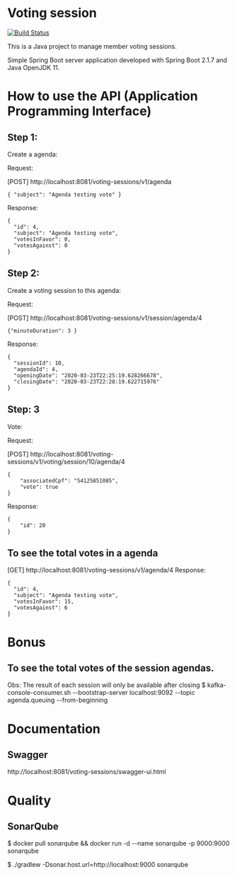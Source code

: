 # Voting session
[![Build Status](https://travis-ci.org/alexdefreitas99/voting-sessions.svg?branch=master)](https://travis-ci.org/alexdefreitas99/voting-sessions)

This is a Java project to manage member voting sessions.

Simple Spring Boot server application developed with Spring Boot 2.1.7 and Java OpenJDK 11.

# How to use the API (Application Programming Interface)
## Step 1: 
Create a agenda: 

Request:

[POST] http://localhost:8081/voting-sessions/v1/agenda
```
{ "subject": "Agenda testing vote" }
```
Response: 
```
{
  "id": 4,
  "subject": "Agenda testing vote",
  "votesInFavor": 0,
  "votesAgainst": 0
}
```

## Step 2:
Create a voting session to this agenda:

Request:

[POST] http://localhost:8081/voting-sessions/v1/session/agenda/4
```
{"minuteDuration": 3 }
```
Response: 
```
{
  "sessionId": 10,
  "agendaId": 4,
  "openingDate": "2020-03-23T22:25:19.628266678",
  "closingDate": "2020-03-23T22:28:19.622715976"
}
```

## Step: 3
Vote:

Request:

[POST] http://localhost:8081/voting-sessions/v1/voting/session/10/agenda/4
```
{
	"associatedCpf": "54125851085",
	"vote": true
}
```
Response:
```
{
	"id": 20
}
```

## To see the total votes in a agenda 
[GET] http://localhost:8081/voting-sessions/v1/agenda/4
Response: 
```
{
  "id": 4,
  "subject": "Agenda testing vote",
  "votesInFavor": 15,
  "votesAgainst": 6
}
```

# Bonus

## To see the total votes of the session agendas.
Obs: The result of each session will only be available after closing
$ kafka-console-consumer.sh --bootstrap-server localhost:9092 --topic agenda.queuing --from-beginning

# Documentation
## Swagger
http://localhost:8081/voting-sessions/swagger-ui.html

# Quality
## SonarQube
$ docker pull sonarqube && docker run -d --name sonarqube -p 9000:9000 sonarqube

$ ./gradlew -Dsonar.host.url=http://localhost:9000 sonarqube

